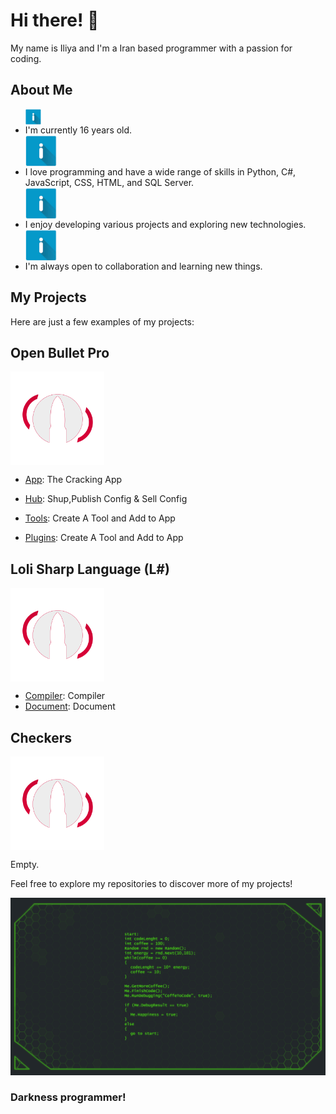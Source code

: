 # Hi there! 👋

My name is Iliya and I'm a Iran based programmer with a passion for coding.

## About Me

- <img src="./Pictures/Info.png" width="25" height="25" style="display:block;text-align: center;"> I'm currently 16 years old.
- <img src="./Pictures/Info.png" width="50" height="50" style="display:block;text-align: center;"> I love programming and have a wide range of skills in Python, C#, JavaScript, CSS, HTML, and SQL Server.
- <img src="./Pictures/Info.png" width="50" height="50" style="display:block;text-align: center;"> I enjoy developing various projects and exploring new technologies.
- <img src="./Pictures/Info.png" width="50" height="50" style="display:block;text-align: center;"> I'm always open to collaboration and learning new things.

## My Projects

Here are just a few examples of my projects:

## Open Bullet Pro

<img src="./Pictures/OrgLogo.png" width="150" height="150" style="display:block;text-align: center;">

- [App](https://github.com/Iliya4lx/Open-Bullet-Pro): The Cracking App
- [Hub](https://github.com/Iliya4lx/Open-Bullet-Pro-Hub): Shup,Publish Config & Sell Config

- [Tools](https://github.com/Iliya4lx/Open-Bullet-Pro-Tools): Create A Tool and Add to App
- [Plugins](https://github.com/Iliya4lx/Open-Bullet-Pro-Plugins): Create A Tool and Add to App

## Loli Sharp Language (L#)

<img src="./Pictures/OrgLogo.png" width="150" height="150" style="display:block;text-align: center;">

- [Compiler](https://github.com/Iliya4lx/Loli-Sharp-Compiler): Compiler
- [Document](https://github.com/Iliya4lx/Loli-Sharp-Document): Document

## Checkers

<img src="./Pictures/OrgLogo.png" width="150" height="150" style="display:block;text-align: center;">

Empty.

Feel free to explore my repositories to discover more of my projects!

![Darkness](./Pictures/Darkness.png)

### Darkness programmer!
